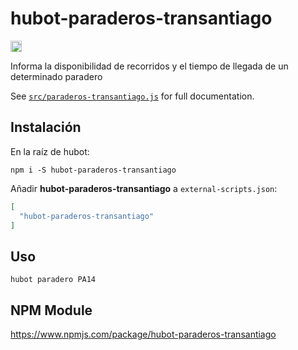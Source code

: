 # hubot-paraderos-transantiago
<a href="https://badge.fury.io/js/hubot-paraderos-transantiago"><img src="https://badge.fury.io/js/hubot-paraderos-transantiago.svg" alt="npm version" height="18"></a>

Informa la disponibilidad de recorridos y el tiempo de llegada de un determinado paradero

See [`src/paraderos-transantiago.js`](src/paraderos-transantiago.js) for full documentation.

## Instalación

En la raíz de hubot:

`npm i -S hubot-paraderos-transantiago`

Añadir **hubot-paraderos-transantiago** a `external-scripts.json`:

```json
[
  "hubot-paraderos-transantiago"
]
```

## Uso

`hubot paradero PA14`

## NPM Module

https://www.npmjs.com/package/hubot-paraderos-transantiago
